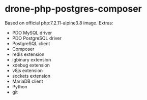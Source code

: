 # drone-php-postgres-composer

Based on official php:7.2.11-alpine3.8 image. Extras:

- PDO MySQL driver
- PDO PostgreSQL driver
- PostgreSQL client
- Composer
- redis extension
- igbinary extension
- xdebug extension
- v8js extension
- sockets extension
- MariaDB client
- Python
- git
